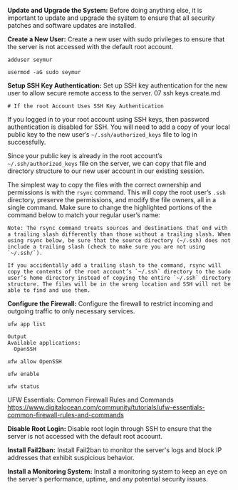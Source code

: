 

**Update and Upgrade the System:**
Before doing anything else, it is important to update and upgrade the system to ensure that all security patches and software updates are installed.


**Create a New User:**
Create a new user with sudo privileges to ensure that the server is not accessed with the default root account.
```
adduser seymur
```
```
usermod -aG sudo seymur
```



**Setup SSH Key Authentication:**
Set up SSH key authentication for the new user to allow secure remote access to the server.
 07 ssh keys create.md

` # If the root Account Uses SSH Key Authentication `

If you logged in to your root account using SSH keys, then password authentication is disabled for SSH. You will need to add a copy of your local public key to the new user’s `~/.ssh/authorized_keys` file to log in successfully.

Since your public key is already in the root account’s `~/.ssh/authorized_keys` file on the server, we can copy that file and directory structure to our new user account in our existing session.

The simplest way to copy the files with the correct ownership and permissions is with the `rsync` command. This will copy the root user’s `.ssh `directory, preserve the permissions, and modify the file owners, all in a single command. Make sure to change the highlighted portions of the command below to match your regular user’s name:


```
Note: The rsync command treats sources and destinations that end with a trailing slash differently than those without a trailing slash. When using rsync below, be sure that the source directory (~/.ssh) does not include a trailing slash (check to make sure you are not using `~/.ssh/`).

If you accidentally add a trailing slash to the command, rsync will copy the contents of the root account’s `~/.ssh` directory to the sudo user’s home directory instead of copying the entire `~/.ssh` directory structure. The files will be in the wrong location and SSH will not be able to find and use them.
```





**Configure the Firewall:**
Configure the firewall to restrict incoming and outgoing traffic to only necessary services.

```
ufw app list
```

```
Output
Available applications:
  OpenSSH
  ```

```
ufw allow OpenSSH
```

```
ufw enable
```

```
ufw status
```

UFW Essentials: Common Firewall Rules and Commands
 https://www.digitalocean.com/community/tutorials/ufw-essentials-common-firewall-rules-and-commands

**Disable Root Login:**
Disable root login through SSH to ensure that the server is not accessed with the default root account.

**Install Fail2ban:**
Install Fail2ban to monitor the server's logs and block IP addresses that exhibit suspicious behavior.


**Install a Monitoring System:**
Install a monitoring system to keep an eye on the server's performance, uptime, and any potential security issues.

